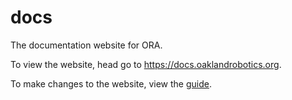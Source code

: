 # docs

The documentation website for ORA.

To view the website, head go to https://docs.oaklandrobotics.org.

To make changes to the website, view the [guide](https://docs.oaklandrobotics.org/guide).